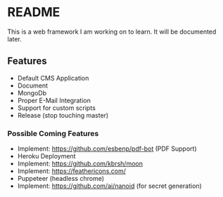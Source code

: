 
# README #

This is a web framework I am working on to learn. It will be documented later.

## Features #

* Default CMS Application
* Document
* MongoDb
* Proper E-Mail Integration
* Support for custom scripts
* Release (stop touching master)

### Possible Coming Features #

* Implement: https://github.com/esbenp/pdf-bot (PDF Support)
* Heroku Deployment
* Implement: https://github.com/kbrsh/moon
* Implement: https://feathericons.com/
* Puppeteer (headless chrome)
* Implement: https://github.com/ai/nanoid (for secret generation)
